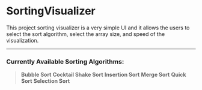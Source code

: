 # SortingVisualizer

This project sorting visualizer is a very simple UI and 
it allows the users to select the sort algorithm, select the array size, and speed of the visualization.

---
### Currently Available Sorting Algorithms:
>**Bubble Sort**
>**Cocktail Shake Sort**
>**Insertion Sort**
>**Merge Sort**
>**Quick Sort**
>**Selection Sort**
